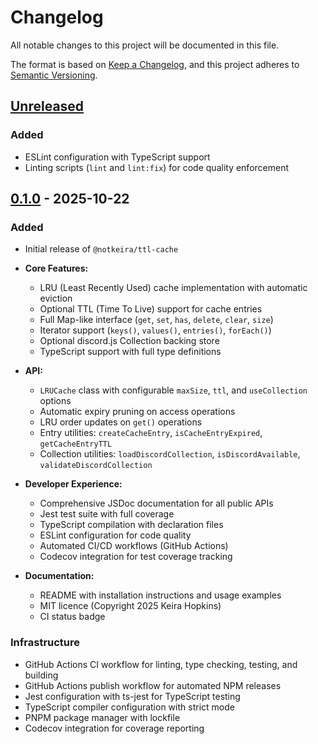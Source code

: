 # Changelog

All notable changes to this project will be documented in this file.

The format is based on [Keep a Changelog](https://keepachangelog.com/en/1.0.0/),
and this project adheres to [Semantic Versioning](https://semver.org/spec/v2.0.0.html).

## [Unreleased]

### Added

- ESLint configuration with TypeScript support
- Linting scripts (`lint` and `lint:fix`) for code quality enforcement

## [0.1.0] - 2025-10-22

### Added

- Initial release of `@notkeira/ttl-cache`
- **Core Features:**
    - LRU (Least Recently Used) cache implementation with automatic eviction
    - Optional TTL (Time To Live) support for cache entries
    - Full Map-like interface (`get`, `set`, `has`, `delete`, `clear`, `size`)
    - Iterator support (`keys()`, `values()`, `entries()`, `forEach()`)
    - Optional discord.js Collection backing store
    - TypeScript support with full type definitions

- **API:**
    - `LRUCache` class with configurable `maxSize`, `ttl`, and `useCollection` options
    - Automatic expiry pruning on access operations
    - LRU order updates on `get()` operations
    - Entry utilities: `createCacheEntry`, `isCacheEntryExpired`, `getCacheEntryTTL`
    - Collection utilities: `loadDiscordCollection`, `isDiscordAvailable`, `validateDiscordCollection`

- **Developer Experience:**
    - Comprehensive JSDoc documentation for all public APIs
    - Jest test suite with full coverage
    - TypeScript compilation with declaration files
    - ESLint configuration for code quality
    - Automated CI/CD workflows (GitHub Actions)
    - Codecov integration for test coverage tracking

- **Documentation:**
    - README with installation instructions and usage examples
    - MIT licence (Copyright 2025 Keira Hopkins)
    - CI status badge

### Infrastructure

- GitHub Actions CI workflow for linting, type checking, testing, and building
- GitHub Actions publish workflow for automated NPM releases
- Jest configuration with ts-jest for TypeScript testing
- TypeScript compiler configuration with strict mode
- PNPM package manager with lockfile
- Codecov integration for coverage reporting

[unreleased]: https://github.com/notkeira/ttl-cache/compare/v0.1.0...HEAD
[0.1.0]: https://github.com/notkeira/ttl-cache/releases/tag/v0.1.0
